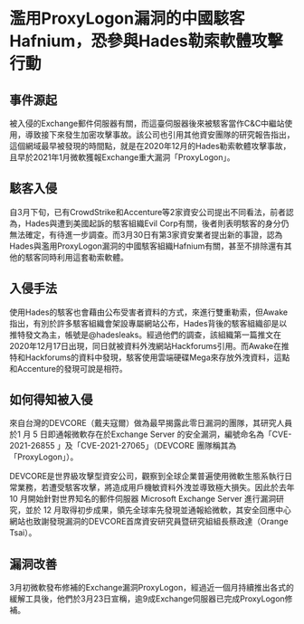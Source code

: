 # 濫用ProxyLogon漏洞的中國駭客Hafnium，恐參與Hades勒索軟體攻擊行動

## 事件源起
被入侵的Exchange郵件伺服器有關，而這臺伺服器後來被駭客當作C&C中繼站使用，導致接下來發生加密攻擊事故。該公司也引用其他資安團隊的研究報告指出，這個網域最早被發現的時間點，就是在2020年12月的Hades勒索軟體攻擊事故，且早於2021年1月微軟獲報Exchange重大漏洞「ProxyLogon」。

## 駭客入侵
自3月下旬，已有CrowdStrike和Accenture等2家資安公司提出不同看法，前者認為，Hades與遭到美國起訴的駭客組織Evil Corp有關，後者則表明駭客的身分仍無法確定，有待進一步調查。而3月30日有第3家資安業者提出新的事證，認為Hades與濫用ProxyLogon漏洞的中國駭客組織Hafnium有關，甚至不排除還有其他的駭客同時利用這套勒索軟體。

## 入侵手法
使用Hades的駭客也會藉由公布受害者資料的方式，來進行雙重勒索，但Awake指出，有別於許多駭客組織會架設專屬網站公布，Hades背後的駭客組織卻是以推特發文為主，帳號是@hadesleaks。經過他們的調查，該組織第一篇推文在2020年12月17日出現，同日就被資料外洩網站Hackforums引用。而Awake在推特和Hackforums的資料中發現，駭客使用雲端硬碟Mega來存放外洩資料，這點和Accenture的發現可說是相符。

## 如何得知被入侵
來自台灣的DEVCORE（戴夫寇爾）做為最早揭露此零日漏洞的團隊，其研究人員於1 月 5 日即通報微軟存在於Exchange Server 的安全漏洞，編號命名為「CVE-2021-26855 」及「CVE-2021-27065」（DEVCORE 團隊稱其為「ProxyLogon」）。

DEVCORE是世界級攻擊型資安公司，觀察到全球企業普遍使用微軟生態系執行日常業務，若遭受駭客攻擊，將造成用戶機敏資料外洩並導致極大損失。因此於去年 10 月開始針對世界知名的郵件伺服器 Microsoft Exchange Server 進行漏洞研究，並於 12 月取得初步成果，領先全球率先發現並通報給微軟，其安全回應中心網站也致謝發現漏洞的DEVCORE首席資安研究員暨研究組組長蔡政達（Orange Tsai）。

## 漏洞改善
3月初微軟發布修補的Exchange漏洞ProxyLogon，經過近一個月持續推出各式的緩解工具後，他們於3月23日宣稱，逾9成Exchange伺服器已完成ProxyLogon修補。



